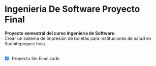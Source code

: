 # Ingenieria De Software Proyecto Final
**Proyecto semestral del curso Ingeniería de Software:** <br>
Crear un sistema de impresión de boletas para instituciones de salud en Suchitepequez
hola <br><br>

- [x] Proyecto Sin Finalizado
